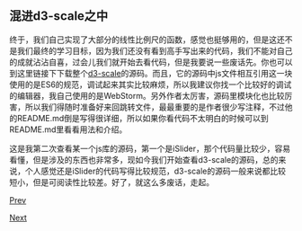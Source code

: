 ## 混进d3-scale之中

终于，我们自己实现了大部分的线性比例尺的函数，感觉也挺够用的，但是这还不是我们最终的学习目标，因为我们还没有看到高手写出来的代码，我们不能对自己的成就沾沾自喜，过会儿我们就开始去看代码，但是我要说一些废话先。你也可以到这里链接下下载整个[d3-scale](https://github.com/d3/d3-scale)的源码。而且，它的源码中js文件相互引用这一块使用的是ES6的规范，调试起来其实比较麻烦，所以我建议你找一个比较好的调试的编辑器，我自己使用的是WebStorm。另外作者太厉害，源码里模块化也比较厉害，所以我们得随时准备好来回跳转文件，最最重要的是作者很少写注释，不过他的README.md倒是写得很详细，所以如果你看代码不太明白的时候可以到README.md里看看用法和介绍。

这是我第二次查看某一个js库的源码，第一个是iSlider，那个代码量比较少，容易看懂，但是涉及的东西也非常多，现如今我们开始查看d3-scale的源码，总的来说，个人感觉还是iSlider的代码写得比较规范，d3-scale的源码一般来说都比较短小，但是可阅读性比较差。好了，就这么多废话，走起。

[Prev](linear_5.md)

[Next](d3_linear_2.md)